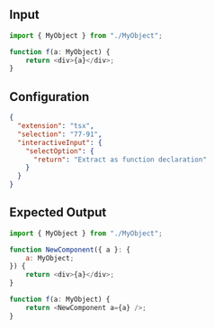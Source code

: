 
## Input
```javascript input
import { MyObject } from "./MyObject";

function f(a: MyObject) {
    return <div>{a}</div>;
}
```

## Configuration
```json configuration
{
  "extension": "tsx",
  "selection": "77-91",
  "interactiveInput": {
    "selectOption": {
      "return": "Extract as function declaration"
    }
  }
}
```

## Expected Output
```javascript expected output
import { MyObject } from "./MyObject";

function NewComponent({ a }: {
    a: MyObject;
}) {
    return <div>{a}</div>;
}

function f(a: MyObject) {
    return <NewComponent a={a} />;
}
```
